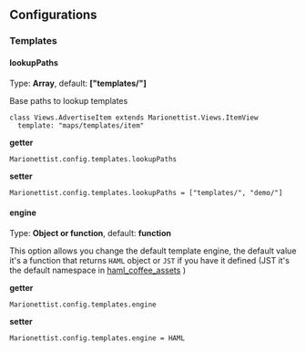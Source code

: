 ## Configurations

### Templates

#### lookupPaths

Type: **Array**, default: **["templates/"]**

Base paths to lookup templates

```
class Views.AdvertiseItem extends Marionettist.Views.ItemView
  template: "maps/templates/item"
```

**getter**

```
Marionettist.config.templates.lookupPaths
```

**setter**

```
Marionettist.config.templates.lookupPaths = ["templates/", "demo/"]
```

#### engine

Type: **Object or function**, default: **function**

This option allows you change the default template engine, the default value it's a function that returns `HAML` object or `JST` if you have it defined (JST it's the default namespace in [haml_coffee_assets](https://github.com/netzpirat/haml_coffee_assets) )

**getter**

```
Marionettist.config.templates.engine
```

**setter**

```
Marionettist.config.templates.engine = HAML
```
